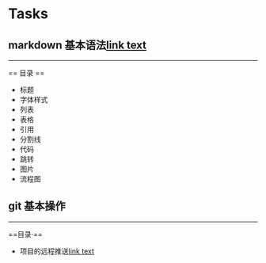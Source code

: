 # Tasks
##  markdown 基本语法[link text](https://github.com/1HYL/Tasks/blob/main/Typora%E4%B8%80%E4%BA%9B%E5%9F%BA%E6%9C%AC%E7%94%A8%E6%B3%95.md)
---------------
== 目录 ==
- 标题
 - 字体样式
 - 列表
 - 表格
 - 引用
 - 分割线
 - 代码
 - 跳转
 - 图片
 - 流程图

## git 基本操作
-----------
==目录·==
- 项目的远程推送[link text](https://github.com/1HYL/Tasks/blob/main/%23%E4%BD%BF%E7%94%A8git%E5%B0%86%E6%9C%AC%E5%9C%B0%E9%A1%B9%E7%9B%AE%E6%8E%A8%E9%80%81%E5%88%B0%E8%BF%9C%E7%A8%8B%E4%BB%93%E5%BA%93GitHub%E4%B8%AD.md)

